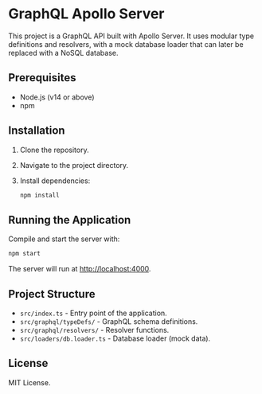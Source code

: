 # GraphQL Apollo Server

This project is a GraphQL API built with Apollo Server. It uses modular type definitions and resolvers, with a mock database loader that can later be replaced with a NoSQL database.

## Prerequisites

- Node.js (v14 or above)
- npm

## Installation

1. Clone the repository.
2. Navigate to the project directory.
3. Install dependencies:

   ```sh
   npm install
   ```

## Running the Application

Compile and start the server with:

```sh
npm start
```

The server will run at [http://localhost:4000](http://localhost:4000).

## Project Structure

- `src/index.ts` - Entry point of the application.
- `src/graphql/typeDefs/` - GraphQL schema definitions.
- `src/graphql/resolvers/` - Resolver functions.
- `src/loaders/db.loader.ts` - Database loader (mock data).

## License

MIT License.
